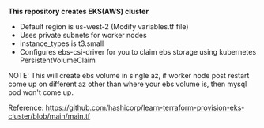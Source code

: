 **This repository creates EKS(AWS) cluster**

- Default region is us-west-2 (Modify variables.tf file)
- Uses private subnets for worker nodes
- instance_types is t3.small
- Configures ebs-csi-driver for you to claim ebs storage using kubernetes PersistentVolumeClaim

NOTE: This will create ebs volume in single az, if worker node post restart come up on different az other than where your ebs volume is, then mysql pod won't come up.

Reference: https://github.com/hashicorp/learn-terraform-provision-eks-cluster/blob/main/main.tf
